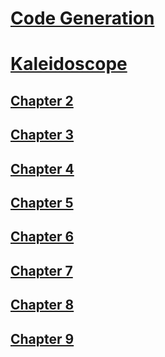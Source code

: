 # [Code Generation](codegeneration.md)
# [Kaleidoscope](Kaleidoscope.md)
## [Chapter 2](Kaleidoscope-ch2.md)
## [Chapter 3](Kaleidoscope-ch3.md)
## [Chapter 4](Kaleidoscope-ch4.md)
## [Chapter 5](Kaleidoscope-ch5.md)
## [Chapter 6](Kaleidoscope-ch6.md)
## [Chapter 7](Kaleidoscope-ch7.md)
## [Chapter 8](Kaleidoscope-ch8.md)
## [Chapter 9](Kaleidoscope-ch9.md)
